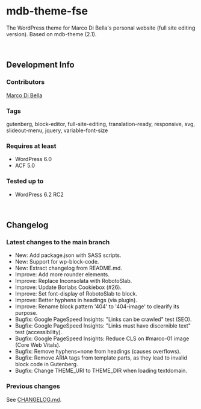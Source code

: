 # mdb-theme-fse
The WordPress theme for Marco Di Bella's personal website (full site editing version). Based on mdb-theme (2.1).

<br>

## Development Info

### Contributors 
[Marco Di Bella ](https://github.com/mdibella-dev)

### Tags
gutenberg, block-editor, full-site-editing, translation-ready, responsive, svg, slideout-menu, jquery, variable-font-size

### Requires at least

* WordPress 6.0
* ACF 5.0

### Tested up to

* WordPress 6.2 RC2

<br>

## Changelog

### Latest changes to the main branch

* New: Add package.json with SASS scripts.
* New: Support for wp-block-code.
* New: Extract changelog from README.md.
* Improve: Add more rounder elements.
* Improve: Replace Inconsolata with RobotoSlab.
* Improve: Update Borlabs Cookiebox (#26).
* Improve: Set font-display of RobotoSlab to block.
* Improve: Better hyphens in headings (via plugin).
* Improve: Rename block pattern '404' to '404-image' to clearify its purpose.
* Bugfix: Google PageSpeed Insights: "Links can be crawled" test (SEO).
* Bugfix: Google PageSpeed Insights: "Links must have discernible text" test (accessibility).
* Bugfix: Google PageSpeed Insights: Reduce CLS on #marco-01 image (Core Web Vitals).
* Bugfix: Remove hyphens=none from headings (causes overflows).
* Bugfix: Remove ARIA tags from template parts, as they lead to invalid block code in Gutenberg.
* Bugfix: Change THEME_URI to THEME_DIR when loading textdomain.

### Previous changes

See [CHANGELOG.md](https://github.com/mdibella-dev/mdb-theme-fse/blob/main/CHANGELOG.md).
